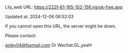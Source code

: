 Lily_web URL: https://222f-61-165-102-156.ngrok-free.app

Updated at: 2024-12-06 06:52:03

If you cannot open this URL, the server might be down.

Please contact: 

goley04@foxmail.com Or Wechat:GL_yeaH